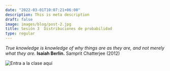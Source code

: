 ```yaml
---
date: "2022-03-01T10:07:21+06:00"
description: This is meta description
draft: false
image: images/blog/post-2.jpg
title: Sesión 3  Distribuciones de probabilidad
type: regular
---
```


*True knowledge is knowledge of why things are as they are, and not merely what they are.* **Isaiah Berlin.**
Samprit Chatterjee (2012) 

![Entra a la clase aquí](https://stat2022-01.netlify.app/sesion-3-lunes-12sep/)